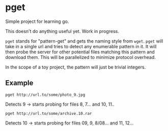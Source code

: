 pget
====

Simple project for learning go.

This doesn't do anything useful yet. Work in progress.

`pget` stands for "pattern-get" and gets the naming style from `wget`. `pget`
will take in a single url and tries to detect any enumerable pattern in it. It
will then probe the server for other potential files matching this pattern and
download them. This will be parallelized to minimize protocol overhead.

In the scope of a toy project, the pattern will just be trivial integers.

Example
-------

`pget http://url.to/some/photo_9.jpg`

Detects 9 -> starts probing for files 8, 7... and 10, 11..

`pget http://url.to/some/archive.10.rar`

Detects 10 -> starts probing for files 09, 9, 8/08... and 11, 12...
